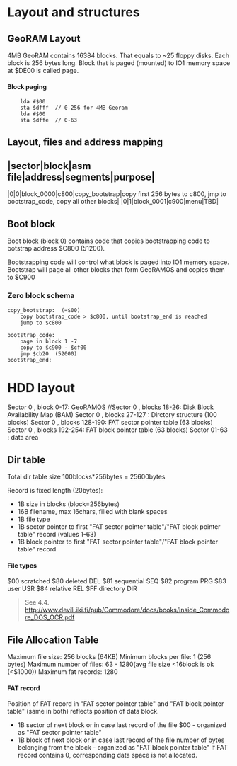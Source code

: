 # Layout and structures

## GeoRAM Layout
4MB GeoRAM contains 16384 blocks. That equals to ~25 floppy disks. Each block is 256 bytes long. Block that is paged (mounted) to IO1 memory space at $DE00 is called page.

#### Block paging
```
    lda #$00
    sta $dfff  // 0-256 for 4MB Georam
    lda #$00
    sta $dffe  // 0-63
```

## Layout, files and address mapping

|sector|block|asm file|address|segments|purpose|
------------------------------------------------
|0|0|block_0000|c800|copy_bootstrap|copy first 256 bytes to c800, jmp to bootstrap_code, copy all other blocks|
|0|1|block_0001|c900|menu|TBD|


## Boot block

Boot block (block 0) contains code that copies bootstrapping code to botstrap address $C800 (51200).

Bootstrapping code will control what block is paged into IO1 memory space. Bootstrap will page all other blocks that form GeoRAMOS and copies them to $C900

### Zero block schema

```
copy_bootstrap:  (=$00)
    copy bootstrap_code > $c800, until bootstrap_end is reached
    jump to $c800

bootstrap_code:
    page in block 1 -7
    copy to $c900 - $cf00
    jmp $cb20  (52000)
bootstrap_end:
```

# HDD layout
Sector 0    , block   0-17: GeoRAMOS
//Sector 0    , blocks 18-26: Disk Block Availability Map (BAM)
Sector 0    , blocks 27-127 : Dirctory structure (100 blocks)
Sector 0    , blocks 128-190: FAT sector pointer table (63 blocks)
Sector 0    , blocks 192-254: FAT block pointer table (63 blocks)
Sector 01-63              : data area

## Dir table
Total dir table size 100blocks*256bytes = 25600bytes

Record is fixed length (20bytes):
- 1B  size in blocks (block=256bytes)
- 16B filename, max 16chars, filled with blank spaces
- 1B  file type
- 1B  sector pointer to first "FAT sector pointer table"/"FAT block pointer table" record (values 1-63)
- 1B  block pointer to first "FAT sector pointer table"/"FAT block pointer table" record


#### File types
$00 scratched
$80 deleted    DEL
$81 sequential SEQ
$82 program    PRG
$83 user       USR
$84 relative   REL
$FF directory  DIR
> See 4.4. http://www.devili.iki.fi/pub/Commodore/docs/books/Inside_Commodore_DOS_OCR.pdf


## File Allocation Table

Maximum file size: 256 blocks (64KB)
Minimum blocks per file: 1 (256 bytes)
Maximum number of files: 63 - 1280(avg file size <16block is ok (<$1000)) 
Maximum fat records: 1280


#### FAT record
Position of FAT record in "FAT sector pointer table" and "FAT block pointer table" (same in both) reflects position of data block.
- 1B sector of next block or in case last record of the file $00 - organized as "FAT sector pointer table"
- 1B block of next block  or in case last record of the file number of bytes belonging from the block - organized as "FAT block pointer table"
If FAT record contains 0, corresponding data space is not allocated.


